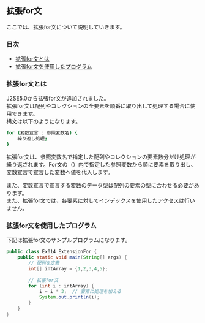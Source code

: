 ## 拡張for文
ここでは、拡張for文について説明していきます。

### 目次
* [拡張for文とは](#sec1)
* [拡張for文を使用したプログラム](#sec2)

### <a name="sec1"></a>拡張for文とは
J2SE5.0から拡張for文が追加されました。  
拡張for文は配列やコレクションの全要素を順番に取り出して処理する場合に使用できます。  
構文は以下のようになります。

```sh
for (変数宣言 : 参照変数名) {
	繰り返し処理;
}
```

拡張for文は、参照変数名で指定した配列やコレクションの要素数分だけ処理が繰り返されます。For文の（）内で指定した参照変数から順に要素を取り出し、変数宣言で宣言した変数へ値を代入します。

また、変数宣言で宣言する変数のデータ型は配列の要素の型に合わせる必要があります。  
また、拡張for文では、各要素に対してインデックスを使用したアクセスは行いません。

### <a name="sec2"></a>拡張for文を使用したプログラム
下記は拡張for文のサンプルプログラムになります。

```java
public class Ex014_ExtensionFor {
	public static void main(String[] args) {
		// 配列を定義
		int[] intArray = {1,2,3,4,5};
		
		// 拡張for文
		for (int i : intArray) {
			i = i * 3;  // 要素に処理を加える
			System.out.println(i);
		}
	}
}
```